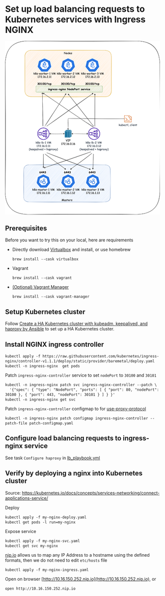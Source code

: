 # Set up load balancing requests to Kubernetes services with Ingress NGINX

![setup.png](setup.png?raw=true "setup.png")

## Prerequisites
Before you want to try this on your local, here are requirements
* Directly download [Virtualbox](https://www.virtualbox.org/) and install, or use homebrew
    ```
    brew install --cask virtualbox
    ```
* Vagrant
    ```
    brew install --cask vagrant
    ```
* [(Optional) Vagrant Manager](http://vagrantmanager.com/)
    ```
    brew install --cask vagrant-manager
    ```

## Setup Kubernetes cluster
Follow [Create a HA Kubernetes cluster with kubeadm, keepalived, and haproxy by Ansible](../create-ha-cluster) to set up a HA Kubernetes cluster.

## Install NGINX ingress controller
```shell
kubectl apply -f https://raw.githubusercontent.com/kubernetes/ingress-nginx/controller-v1.1.1/deploy/static/provider/baremetal/deploy.yaml
kubectl -n ingress-nginx  get pods
```

Patch `ingress-nginx-controller` service to set `nodePort` to `30100` and `30101`
```shell
kubectl -n ingress-nginx patch svc ingress-nginx-controller --patch \
  '{"spec": { "type": "NodePort", "ports": [ { "port": 80, "nodePort": 30100 }, { "port": 443, "nodePort": 30101 } ] } }'
kubectl -n ingress-nginx get svc
```

Patch `ingress-nginx-controller` configmap to for [use-proxy-protocol](https://kubernetes.github.io/ingress-nginx/user-guide/nginx-configuration/configmap/#use-proxy-protocol)
```shell
kubectl -n ingress-nginx patch configmap ingress-nginx-controller --patch-file patch-configmap.yaml
```

## Configure load balancing requests to ingress-nginx service
See task `Configure haproxy` in [lb_playbook.yml](../create-ha-cluster/playbook/lb_playbook.yml)

## Verify by deploying a nginx into Kubernetes cluster
Source: https://kubernetes.io/docs/concepts/services-networking/connect-applications-service/

Deploy
```shell
kubectl apply -f my-nginx-deploy.yaml
kubectl get pods -l run=my-nginx
```

Expose service
```shell
kubectl apply -f my-nginx-svc.yaml
kubectl get svc my-nginx
```

[nip.io](https://nip.io/) allows us to map any IP Address to a hostname using the defined formats, then we do not need to edit `etc/hosts` file 
```shell
kubectl apply -f my-nginx-ingress.yaml
```

Open on browser [http://10.16.150.252.nip.io](http://10.16.150.252.nip.io), or
```shell
open http://10.16.150.252.nip.io
```

